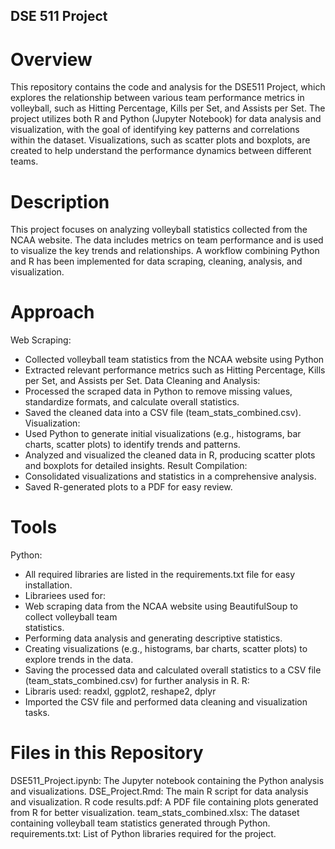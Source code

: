 ## DSE 511 Project
# Overview
This repository contains the code and analysis for the DSE511 Project, which explores the relationship between various team performance metrics in volleyball, such as Hitting Percentage, Kills per Set, and Assists per Set. The project utilizes both R and Python (Jupyter Notebook) for data analysis and visualization, with the goal of identifying key patterns and correlations within the dataset. Visualizations, such as scatter plots and boxplots, are created to help understand the performance dynamics between different teams. 

# Description
This project focuses on analyzing volleyball statistics collected from the NCAA website. The data includes metrics on team performance and is used to visualize the key trends and relationships. A workflow combining Python and R has been implemented for data scraping, cleaning, analysis, and visualization.

# Approach
Web Scraping:
- Collected volleyball team statistics from the NCAA website using Python
- Extracted relevant performance metrics such as Hitting Percentage, Kills per Set, and Assists per Set.
Data Cleaning and Analysis:
- Processed the scraped data in Python to remove missing values, standardize formats, and calculate overall statistics.
- Saved the cleaned data into a CSV file (team_stats_combined.csv).
Visualization:
- Used Python to generate initial visualizations (e.g., histograms, bar charts, scatter plots) to identify trends and patterns.
- Analyzed and visualized the cleaned data in R, producing scatter plots and boxplots for detailed insights.
Result Compilation:
- Consolidated visualizations and statistics in a comprehensive analysis.
- Saved R-generated plots to a PDF for easy review.
# Tools 
Python:
- All required libraries are listed in the requirements.txt file for easy installation. 
- Librariees used for:
- Web scraping data from the NCAA website using BeautifulSoup to collect volleyball team       
statistics.
- Performing data analysis and generating descriptive statistics.
- Creating visualizations (e.g., histograms, bar charts, scatter plots) to explore trends in   the data.
- Saving the processed data and calculated overall statistics to a CSV file (team_stats_combined.csv) for further analysis in R.
R: 
- Libraris used: readxl, ggplot2, reshape2, dplyr
- Imported the CSV file and performed data cleaning and visualization tasks.

# Files in this Repository
DSE511_Project.ipynb: The Jupyter notebook containing the Python analysis and visualizations.
DSE_Project.Rmd: The main R script for data analysis and visualization.
R code results.pdf: A PDF file containing plots generated from R for better visualization.
team_stats_combined.xlsx: The dataset containing volleyball team statistics generated through Python.
requirements.txt: List of Python libraries required for the project.
